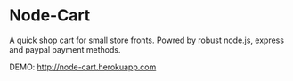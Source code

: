 # Node-Cart

A quick shop cart for small store fronts. Powred by robust node.js, express and paypal payment methods. 

DEMO: http://node-cart.herokuapp.com
